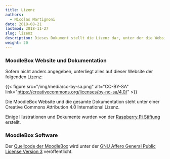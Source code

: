 ```yaml
---
title: Lizenz
authors:
  - Nicolas Martignoni
date: 2018-08-21
lastmod: 2018-11-27
slug: lizenz
description: Dieses Dokument stellt die Lizenz dar, unter der die Website und die Software veröffentlicht werden.
weight: 20
---
```

### MoodleBox Website und Dokumentation

Sofern nicht anders angegeben, unterliegt alles auf dieser Website der folgenden Lizenz:

{{< figure src="/img/media/cc-by-sa.png" alt="CC-BY-SA" link="https://creativecommons.org/licenses/by-nc-sa/4.0/" >}}

Die MoodleBox Website und die gesamte Dokumentation steht unter einer Creative Commons Attribution 4.0 International Lizenz.

Einige Illustrationen und Dokumente wurden von der [Raspberry Pi Stiftung][3] erstellt.

### MoodleBox Software

Der [Quellcode der MoodleBox][1] wird unter der [GNU Affero General Public License Version 3][2] veröffentlicht.

 [1]: https://github.com/moodlebox/moodlebox
 [2]: https://www.gnu.org/licenses/agpl-3.0.html
 [3]: https://www.raspberrypi.org
